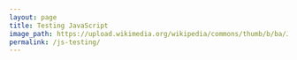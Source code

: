 ```yaml
---
layout: page
title: Testing JavaScript
image_path: https://upload.wikimedia.org/wikipedia/commons/thumb/b/ba/Javascript_badge.svg/1000px-Javascript_badge.svg.png
permalink: /js-testing/
---
```

